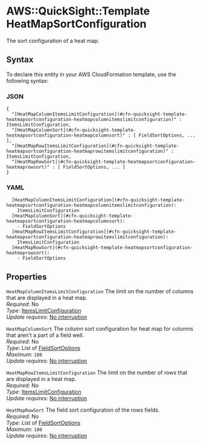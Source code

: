 # AWS::QuickSight::Template HeatMapSortConfiguration<a name="aws-properties-quicksight-template-heatmapsortconfiguration"></a>

The sort configuration of a heat map\.

## Syntax<a name="aws-properties-quicksight-template-heatmapsortconfiguration-syntax"></a>

To declare this entity in your AWS CloudFormation template, use the following syntax:

### JSON<a name="aws-properties-quicksight-template-heatmapsortconfiguration-syntax.json"></a>

```
{
  "[HeatMapColumnItemsLimitConfiguration](#cfn-quicksight-template-heatmapsortconfiguration-heatmapcolumnitemslimitconfiguration)" : ItemsLimitConfiguration,
  "[HeatMapColumnSort](#cfn-quicksight-template-heatmapsortconfiguration-heatmapcolumnsort)" : [ FieldSortOptions, ... ],
  "[HeatMapRowItemsLimitConfiguration](#cfn-quicksight-template-heatmapsortconfiguration-heatmaprowitemslimitconfiguration)" : ItemsLimitConfiguration,
  "[HeatMapRowSort](#cfn-quicksight-template-heatmapsortconfiguration-heatmaprowsort)" : [ FieldSortOptions, ... ]
}
```

### YAML<a name="aws-properties-quicksight-template-heatmapsortconfiguration-syntax.yaml"></a>

```
  [HeatMapColumnItemsLimitConfiguration](#cfn-quicksight-template-heatmapsortconfiguration-heatmapcolumnitemslimitconfiguration):
    ItemsLimitConfiguration
  [HeatMapColumnSort](#cfn-quicksight-template-heatmapsortconfiguration-heatmapcolumnsort):
    - FieldSortOptions
  [HeatMapRowItemsLimitConfiguration](#cfn-quicksight-template-heatmapsortconfiguration-heatmaprowitemslimitconfiguration):
    ItemsLimitConfiguration
  [HeatMapRowSort](#cfn-quicksight-template-heatmapsortconfiguration-heatmaprowsort):
    - FieldSortOptions
```

## Properties<a name="aws-properties-quicksight-template-heatmapsortconfiguration-properties"></a>

`HeatMapColumnItemsLimitConfiguration` <a name="cfn-quicksight-template-heatmapsortconfiguration-heatmapcolumnitemslimitconfiguration"></a>
The limit on the number of columns that are displayed in a heat map\.  
_Required_: No  
_Type_: [ItemsLimitConfiguration](aws-properties-quicksight-template-itemslimitconfiguration.md)  
_Update requires_: [No interruption](https://docs.aws.amazon.com/AWSCloudFormation/latest/UserGuide/using-cfn-updating-stacks-update-behaviors.html#update-no-interrupt)

`HeatMapColumnSort` <a name="cfn-quicksight-template-heatmapsortconfiguration-heatmapcolumnsort"></a>
The column sort configuration for heat map for columns that aren't a part of a field well\.  
_Required_: No  
_Type_: List of [FieldSortOptions](aws-properties-quicksight-template-fieldsortoptions.md)  
_Maximum_: `100`  
_Update requires_: [No interruption](https://docs.aws.amazon.com/AWSCloudFormation/latest/UserGuide/using-cfn-updating-stacks-update-behaviors.html#update-no-interrupt)

`HeatMapRowItemsLimitConfiguration` <a name="cfn-quicksight-template-heatmapsortconfiguration-heatmaprowitemslimitconfiguration"></a>
The limit on the number of rows that are displayed in a heat map\.  
_Required_: No  
_Type_: [ItemsLimitConfiguration](aws-properties-quicksight-template-itemslimitconfiguration.md)  
_Update requires_: [No interruption](https://docs.aws.amazon.com/AWSCloudFormation/latest/UserGuide/using-cfn-updating-stacks-update-behaviors.html#update-no-interrupt)

`HeatMapRowSort` <a name="cfn-quicksight-template-heatmapsortconfiguration-heatmaprowsort"></a>
The field sort configuration of the rows fields\.  
_Required_: No  
_Type_: List of [FieldSortOptions](aws-properties-quicksight-template-fieldsortoptions.md)  
_Maximum_: `100`  
_Update requires_: [No interruption](https://docs.aws.amazon.com/AWSCloudFormation/latest/UserGuide/using-cfn-updating-stacks-update-behaviors.html#update-no-interrupt)
